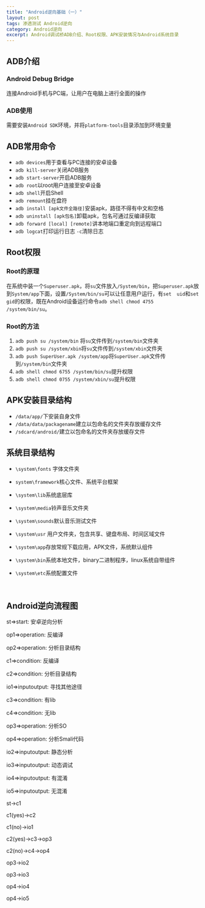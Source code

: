 ```yaml
---
title: "Android逆向基础（一）"
layout: post
tags: 渗透测试 Android逆向
category: Android逆向
excerpt: Android调试桥ADB介绍、Root权限、APK安装情况与Android系统目录
---
```

## ADB介绍

### Android Debug Bridge
连接Android手机与PC端，让用户在电脑上进行全面的操作

### ADB使用
需要安装`Android SDK`环境，并将`platform-tools`目录添加到环境变量

## ADB常用命令
* `adb devices`用于查看与PC连接的安卓设备
* `adb kill-server`关闭ADB服务
* `adb start-server`开启ADB服务
* `adb root`以root用户连接至安卓设备
* `adb shell`开启Shell
* `adb remount`挂在盘符
* `adb install [apk文件全路径]`安装apk，路径不得有中文和空格
* `adb uninstall [apk包名]`卸载apk，包名可通过反编译获取
* `adb forward [local] [remote]`讲本地端口重定向到远程端口
* `adb logcat`打印运行日志 `-c`清除日志



## Root权限

### Root的原理

在系统中装一个`Superuser.apk`，将`su`文件放入`/System/bin`，把`Superuser.apk`放到`System/app`下面，设置`/System/bin/su`可以让任意用户运行，有`set  uid`和`set gid`的权限，既在Android设备运行命令`adb shell chmod 4755 /system/bin/su`。



### Root的方法

1. `adb push su /system/bin` 将`su`文件传到`/system/bin`文件夹
2. `adb push su /system/xbin`将`su`文件传到`/system/xbin`文件夹
3. `adb push SuperUser.apk /system/app`将`SuperUser.apk`文件传到`/system/bin`文件夹
4. `adb shell chmod 6755 /system/bin/su`提升权限
5. `adb shell chmod 0755 /system/xbin/su`提升权限



## APK安装目录结构

* `/data/app/`下安装自身文件
* `/data/data/packagename`建立以包命名的文件夹存放缓存文件
* `/sdcard/android/`建立以包命名的文件夹存放缓存文件



## 系统目录结构

* `\system\fonts` 字体文件夹

* `system\framework`核心文件、系统平台框架

* `\system\lib`系统底层库

* `\system\media`铃声音乐文件夹

* `\system\sounds`默认音乐测试文件

* `\system\usr` 用户文件夹，包含共享、键盘布局、时间区域文件

* `\system\app`存放常规下载应用，APK文件，系统默认组件

* `\system\bin`系统本地文件，binary二进制程序，linux系统自带组件

* `\system\etc`系统配置文件  

  ​    

## Android逆向流程图

st=>start: 安卓逆向分析

op1=>operation: 反编译

op2=>operation: 分析目录结构

c1=>condition: 反编译

c2=>condition: 分析目录结构

io1=>inputoutput: 寻找其他途径

c3=>condition: 有lib

c4=>condition: 无lib

op3=>operation: 分析SO

op4=>operation: 分析Smali代码

io2=>inputoutput: 静态分析

io3=>inputoutput: 动态调试

io4=>inputoutput: 有混淆

io5=>inputoutput: 无混淆



st->c1

c1(yes)->c2

c1(no)->io1

c2(yes)->c3->op3

c2(no)->c4->op4

op3->io2

op3->io3

op4->io4

op4->io5







